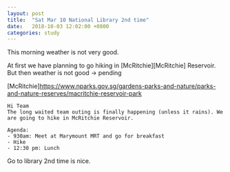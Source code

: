 ```yaml
---
layout: post
title:  "Sat Mar 10 National Library 2nd time"
date:   2018-10-03 12:02:00 +0800
categories: study
---
```


This morning weather is not very good.

At first we have planning to go hiking in [McRitchie][McRitchie] Reservoir.
But then weather is not good -> pending

[McRitchie]https://www.nparks.gov.sg/gardens-parks-and-nature/parks-and-nature-reserves/macritchie-reservoir-park
```
Hi Team
The long waited team outing is finally happening (unless it rains). We are going to hike in McRitchie Reservoir.

Agenda:
- 930am: Meet at Marymount MRT and go for breakfast
- Hike
- 12:30 pm: Lunch

```

Go to library 2nd time is nice.


~~~~
